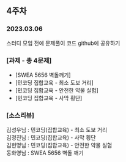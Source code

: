 ## 4주차    

### 2023.03.06

스터디 모임 전에 문제풀이 코드 github에 공유하기   

### [과제 - 총 4문제]

- [SWEA 5656 벽돌깨기]
- [민코딩 집합교육 - 최소 도보 거리]
- [민코딩 집합교육 - 안전한 약물 실험]
- [민코딩 집합교육 - 사막 횡단]

### [소스리뷰]

김성우님 : 민코딩(집합교육) - 최소 도보 거리   
김정진님 : 민코딩(집합교육) - 사막 횡단    
김현명님 : 민코딩(집합교육) - 안전한 약물 실험    
동화영님 : SWEA 5656 벽돌 깨기    
